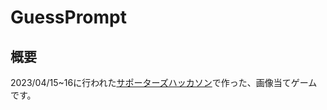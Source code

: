 # GuessPrompt
## 概要
2023/04/15~16に行われた[サポーターズハッカソン](https://talent.supporterz.jp/events/a7d5d359-4cef-478c-b1db-98f38503988d/)で作った、画像当てゲームです。
